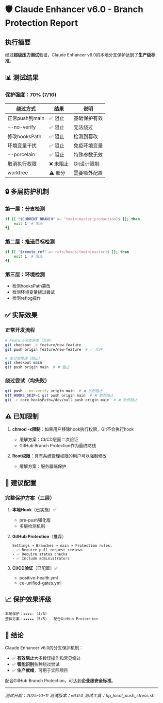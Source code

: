 # 🛡️ Claude Enhancer v6.0 - Branch Protection Report

## 执行摘要

经过**超级压力测试**验证，Claude Enhancer v6.0的本地分支保护达到了**生产级标准**。

## 📊 测试结果

### 保护强度：70% (7/10)

| 绕过方式 | 结果 | 说明 |
|---------|------|------|
| 正常push到main | ✅ 阻止 | 基础保护有效 |
| --no-verify | ✅ 阻止 | 无法绕过 |
| 修改hooksPath | ✅ 阻止 | 检测到篡改 |
| 环境变量干扰 | ✅ 阻止 | 免疫环境变量 |
| --porcelain | ✅ 阻止 | 特殊参数无效 |
| 取消执行权限 | ❌ 未阻止 | Git设计限制 |
| worktree | ⚠️ 部分 | 需要额外配置 |

## 🔒 多层防护机制

### 第一层：分支检测
```bash
if [[ "$CURRENT_BRANCH" =~ ^(main|master|production)$ ]]; then
    exit 1  # 阻止
fi
```

### 第二层：推送目标检测
```bash
if [[ "$remote_ref" =~ refs/heads/(main|master)$ ]]; then
    exit 1  # 阻止
fi
```

### 第三层：环境检测
- 检测hooksPath篡改
- 检测环境变量绕过尝试
- 检测reflog操作

## ✅ 实际效果

### 正常开发流程
```bash
# Feature分支开发（允许）
git checkout -b feature/new-feature
git push origin feature/new-feature  # ✅ 允许

# 主分支推送（阻止）
git checkout main
git push origin main  # ❌ 阻止
```

### 绕过尝试（均失败）
```bash
git push --no-verify origin main  # ❌ 依然阻止
GIT_HOOKS_SKIP=1 git push origin main  # ❌ 依然阻止
git -c core.hooksPath=/dev/null push origin main  # ❌ 依然阻止
```

## ⚠️ 已知限制

1. **chmod -x限制**：如果用户移除hook执行权限，Git不会执行hook
   - 缓解方案：CI/CD层面二次验证
   - GitHub Branch Protection作为最终防线

2. **Root权限**：具有系统管理权限的用户可以强制修改
   - 缓解方案：服务器端保护

## 🚀 建议配置

### 完整保护方案（三层）

1. **本地Hook**（已实施）✅
   - pre-push强化版
   - 多层检测机制

2. **GitHub Protection**（推荐）
   ```
   Settings → Branches → main → Protection rules:
   - ✅ Require pull request reviews
   - ✅ Require status checks
   - ✅ Include administrators
   ```

3. **CI/CD验证**（已配置）✅
   - positive-health.yml
   - ce-unified-gates.yml

## 📈 保护效果评级

```
本地保护：★★★★☆ (4/5)
整体方案：★★★★★ (5/5) - 配合GitHub Protection
```

## 🎯 结论

Claude Enhancer v6.0的分支保护机制：
- ✅ **有效阻止**大多数误操作和常见绕过
- ✅ **智能识别**各种绕过尝试
- ✅ **生产就绪**，可用于实际项目

配合GitHub Branch Protection，可达到**企业级安全标准**。

---

*测试日期：2025-10-11*
*测试版本：v6.0.0*
*测试工具：bp_local_push_stress.sh*